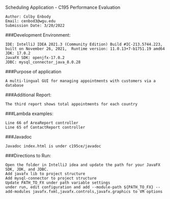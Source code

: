 Scheduling Application - C195 Performance Evaluation

    Author: Colby Enbody
    Email: cenbod3@wgu.edu
    Submission Date: 3/20/2022

###Development Environment:

    IDE: IntelliJ IDEA 2021.3 (Community Edition) Build #IC-213.5744.223, built on November 26, 2021,  Runtime version: 11.0.13+7-b1751.19 amd64
    JDK: 17.0.2
    JavaFX SDK: openjfx-17.0.2
    JDBC: mysql_connector_java_8.0.28

###Purpose of application

    A multi-lingual GUI for managing appointments with customers via a database

###Additional Report: 

    The third report shows total appointments for each country

###Lambda examples:

    Line 66 of AreaReport controller
    Line 65 of ContactReport controller

###Javadoc

    Javadoc index.html is under c195ce/javadoc

###Directions to Run:

    Open the folder in IntelliJ idea and update the path for your JavaFX SDK, JDK, and JDBC.
    Add javafx lib to project structure
    Add mysql-connector to project structure
    Update PATH_TO_FX under path variable settings
    under run, edit configuration and add --module-path ${PATH_TO_FX} --add-modules javafx.fxml,javafx.controls,javafx.graphics to VM options
